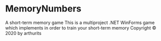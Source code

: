 # MemoryNumbers
A short-term memory game
This is a multiproject .NET WinForms game which implements in order to train your short-term memory
Copyright © 2020 by arthurits
